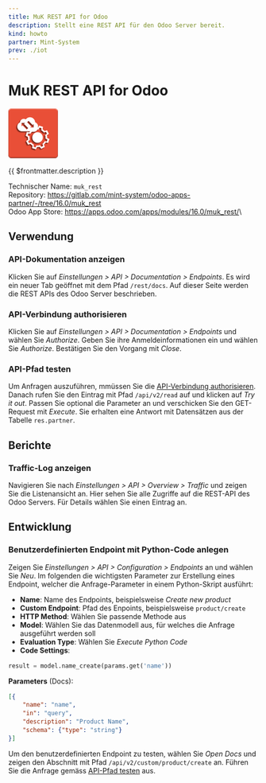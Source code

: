 ```yaml
---
title: MuK REST API for Odoo
description: Stellt eine REST API für den Odoo Server bereit.
kind: howto
partner: Mint-System
prev: ./iot
---
```

# MuK REST API for Odoo
![](attachments/odoo_icon_muk_rest.png)

{{ $frontmatter.description }}

Technischer Name: `muk_rest`\
Repository: <https://gitlab.com/mint-system/odoo-apps-partner/-/tree/16.0/muk_rest>\
Odoo App Store: <https://apps.odoo.com/apps/modules/16.0/muk_rest/>\

## Verwendung

### API-Dokumentation anzeigen

Klicken Sie auf *Einstellungen > API > Documentation > Endpoints*. Es wird ein neuer Tab geöffnet mit dem Pfad `/rest/docs`. Auf dieser Seite werden die REST APIs des Odoo Server beschrieben.

### API-Verbindung authorisieren

Klicken Sie auf *Einstellungen > API > Documentation > Endpoints* und wählen Sie *Authorize*. Geben Sie ihre Anmeldeinformationen ein und wählen Sie *Authorize*. Bestätigen Sie den Vorgang mit *Close*.

### API-Pfad testen

Um Anfragen auszuführen, mmüssen Sie die [API-Verbindung authorisieren](#API-Verbindung%20authorisieren). Danach rufen Sie den Eintrag mit Pfad `/api/v2/read` auf und klicken auf *Try it out*. Passen Sie optional die Parameter an und verschicken Sie den GET-Request mit *Execute*. Sie erhalten eine Antwort mit Datensätzen aus der Tabelle `res.partner`.

## Berichte

### Traffic-Log anzeigen

Navigieren Sie nach *Einstellungen > API > Overview > Traffic* und zeigen Sie die Listenansicht an. Hier sehen Sie alle Zugriffe auf die REST-API des Odoo Servers. Für Details wählen Sie einen Eintrag an.

## Entwicklung

### Benutzerdefinierten Endpoint mit Python-Code anlegen

Zeigen Sie *Einstellungen > API > Configuration > Endpoints* an und wählen Sie *Neu*. Im folgenden die wichtigsten Parameter zur Erstellung eines Endpoint, welcher die Anfrage-Parameter in einem Python-Skript ausführt:

* **Name**: Name des Endpoints, beispielsweise *Create new product*
* **Custom Endpoint**: Pfad des Enpoints, beispielsweise `product/create`
* **HTTP Method**: Wählen Sie passende Methode aus
* **Model**: Wählen Sie das Datenmodell aus, für welches die Anfrage ausgeführt werden soll
* **Evaluation Type**: Wählen Sie *Execute Python Code*
* **Code Settings**:

```python
result = model.name_create(params.get('name'))
```

**Parameters** (Docs):

```json
[{
	"name": "name",
	"in": "query",
	"description": "Product Name",
	"schema": {"type": "string"}
}]
```

Um den benutzerdefinierten Endpoint zu testen, wählen Sie *Open Docs* und zeigen den Abschnitt mit Pfad `/api/v2/custom/product/create` an. Führen Sie die Anfrage gemäss [API-Pfad testen](#API-Pfad%20testen) aus.

